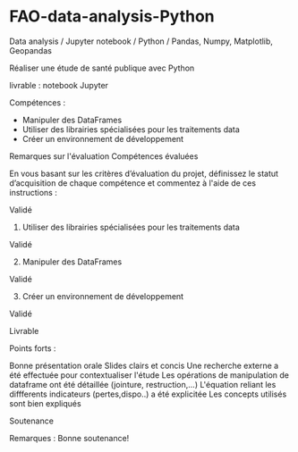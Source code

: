 # FAO-data-analysis-Python
Data analysis / Jupyter notebook / Python / Pandas, Numpy, Matplotlib, Geopandas

Réaliser une étude de santé publique avec Python

livrable : notebook Jupyter

Compétences : 
- Manipuler des DataFrames
- Utiliser des librairies spécialisées pour les traitements data
- Créer un environnement de développement

Remarques sur l'évaluation
Compétences évaluées

En vous basant sur les critères d’évaluation du projet, définissez le statut d’acquisition de chaque compétence et commentez à l'aide de ces instructions :

Validé

1. Utiliser des librairies spécialisées pour les traitements data

Validé

2. Manipuler des DataFrames

Validé

3. Créer un environnement de développement

Validé

Livrable

Points forts :

Bonne présentation orale
Slides clairs et concis
Une recherche externe a été effectuée pour contextualiser l'étude
Les opérations de manipulation de dataframe ont été détaillée (jointure, restruction,...)
L'équation reliant les diffferents indicateurs (pertes,dispo..) a été explicitée
Les concepts utilisés sont bien expliqués
 

Soutenance

Remarques : Bonne soutenance!
